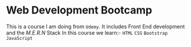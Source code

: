 # Web Development Bootcamp
This is a course I am doing from `Udemy`. It includes Front End development and the *M.E.R.N* Stack
In this course we learn:-
  `HTML`
  `CSS`
  `Bootstrap`
  `JavaScript`
